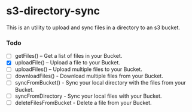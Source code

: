# s3-directory-sync
This is an utility to upload and sync files in a directory to an s3 bucket.

### Todo
- [ ] getFiles() – Get a list of files in your Bucket.
- [x] uploadFile() – Upload a file to your Bucket.
- [ ] uploadFiles() – Upload multiple files to your Bucket.
- [ ] downloadFiles() - Download multiple files from your Bucket.
- [ ] syncFromBucket() - Sync your local directory with the files from your Bucket.
- [ ] syncFromDirectory - Sync your local files with your Bucket.
- [ ] deleteFilesFromBucket - Delete a file from your Bucket.
